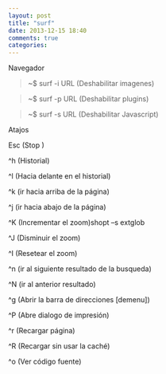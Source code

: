```yaml
---
layout: post
title: "surf"
date: 2013-12-15 18:40
comments: true
categories: 
---
```

Navegador

>~$ surf -i URL (Deshabilitar imagenes)

>~$ surf -p URL (Deshabilitar plugins)

>~$ surf -s URL (Deshabilitar Javascript)

Atajos

Esc (Stop )

^h (Historial)

^l (Hacia delante en el historial)

^k (ir hacia arriba de la página)

^j (ir hacia abajo de la página)

^K (Incrementar el zoom)shopt –s extglob

^J (Disminuir el zoom)

^I (Resetear el zoom)

^n (ir al siguiente resultado de la busqueda)

^N (ir al anterior resultado)

^g (Abrir la barra de direcciones [demenu])

^P (Abre dialogo de impresión)

^r (Recargar página)

^R (Recargar sin usar la caché)

^o (Ver código fuente)

